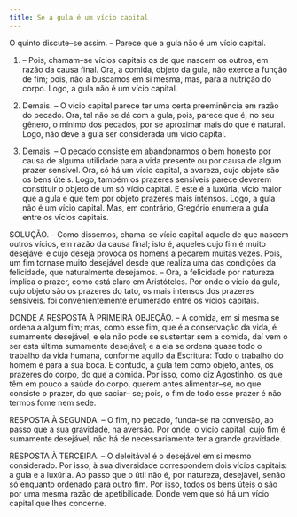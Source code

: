 ```yaml
---
title: Se a gula é um vício capital
---
```


O quinto discute–se assim. – Parece que a gula não é um vício capital.  

1. – Pois, chamam–se vícios capitais os de que nascem os outros, em razão da causa final. Ora, a comida, objeto da gula, não exerce a função de fim; pois, não a buscamos em si mesma, mas, para a nutrição do corpo. Logo, a gula não é um vício capital.  

2. Demais. – O vício capital parece ter uma certa preeminência em razão do pecado. Ora, tal não se dá com a gula, pois, parece que é, no seu gênero, o mínimo dos pecados, por se aproximar mais do que é natural. Logo, não deve a gula ser considerada um vício capital.  

3. Demais. – O pecado consiste em abandonarmos o bem honesto por causa de alguma utilidade para a vida presente ou por causa de algum prazer sensível. Ora, só há um vício capital, a avareza, cujo objeto são os bens úteis. Logo, também os prazeres sensíveis parece deverem constituir o objeto de um só vício capital. E este é a luxúria, vício maior que a gula e que tem por objeto prazeres mais intensos. Logo, a gula não é um vício capital.  Mas, em contrário, Gregório enumera a gula entre os vícios capitais.  

SOLUÇÃO. – Como dissemos, chama–se vício capital aquele de que nascem outros vícios, em razão da causa final; isto é, aqueles cujo fim é muito desejável e cujo deseja provoca os homens a pecarem muitas vezes. Pois, um fim tornase muito desejável desde que realiza uma das condições da felicidade, que naturalmente desejamos. – Ora, a felicidade por natureza implica o prazer, como está claro em Aristóteles. Por onde o vício da gula, cujo objeto são os prazeres do tato, os mais intensos dos prazeres sensíveis. foi convenientemente enumerado entre os vícios capitais.  

DONDE A RESPOSTA À PRIMEIRA OBJEÇÃO. – A comida, em si mesma se ordena a algum fim; mas, como esse fim, que é a conservação da vida, é sumamente desejável, e ela não pode se sustentar sem a comida, daí vem o ser esta última sumamente desejável; e a ela se ordena quase todo o trabalho da vida humana, conforme aquilo da Escritura: Todo o trabalho do homem é para a sua boca. E contudo, a gula tem como objeto, antes, os prazeres do corpo, do que a comida. Por isso, como diz Agostinho, os que têm em pouco a saúde do corpo, querem antes alimentar–se, no que consiste o prazer, do que saciar– se; pois, o fim de todo esse prazer é não termos fome nem sede.  

RESPOSTA À SEGUNDA. – O fim, no pecado, funda–se na conversão, ao passo que a sua gravidade, na aversão. Por onde, o vício capital, cujo fim é sumamente desejável, não há de necessariamente ter a grande gravidade.  

RESPOSTA À TERCEIRA. – O deleitável é o desejável em si mesmo considerado. Por isso, à sua diversidade correspondem dois vícios capitais: a gula e a luxúria. Ao passo que o útil não é, por natureza, desejável, senão só enquanto ordenado para outro fim. Por isso, todos os bens úteis o são por uma mesma razão de apetibilidade. Donde vem que só há um vício capital que lhes concerne.